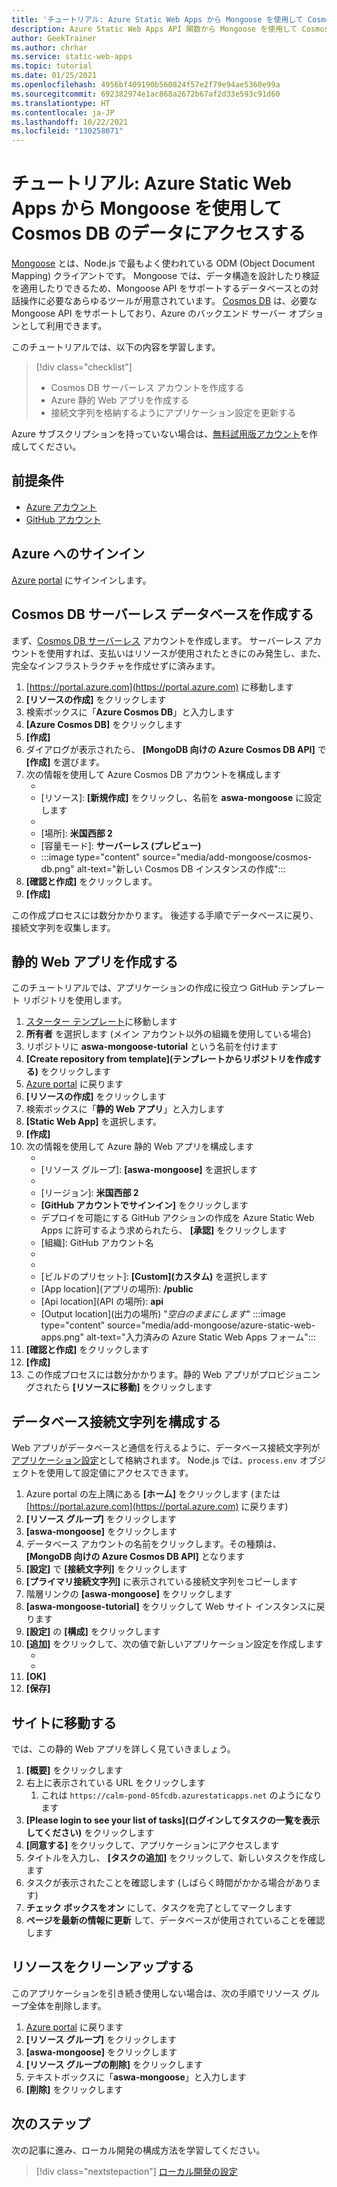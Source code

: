 ```yaml
---
title: 'チュートリアル: Azure Static Web Apps から Mongoose を使用して Cosmos DB のデータにアクセスする'
description: Azure Static Web Apps API 関数から Mongoose を使用して Cosmos DB のデータにアクセスする方法について説明します。
author: GeekTrainer
ms.author: chrhar
ms.service: static-web-apps
ms.topic: tutorial
ms.date: 01/25/2021
ms.openlocfilehash: 4956bf409190b560824f57e2f79e94ae5360e99a
ms.sourcegitcommit: 692382974e1ac868a2672b67af2d33e593c91d60
ms.translationtype: HT
ms.contentlocale: ja-JP
ms.lasthandoff: 10/22/2021
ms.locfileid: "130258071"
---
```

# <a name="tutorial-access-data-in-cosmos-db-using-mongoose-with-azure-static-web-apps"></a>チュートリアル: Azure Static Web Apps から Mongoose を使用して Cosmos DB のデータにアクセスする

[Mongoose](https://mongoosejs.com/) とは、Node.js で最もよく使われている ODM (Object Document Mapping) クライアントです。 Mongoose では、データ構造を設計したり検証を適用したりできるため、Mongoose API をサポートするデータベースとの対話操作に必要なあらゆるツールが用意されています。 [Cosmos DB](../cosmos-db/mongodb-introduction.md) は、必要な Mongoose API をサポートしており、Azure のバックエンド サーバー オプションとして利用できます。

このチュートリアルでは、以下の内容を学習します。

> [!div class="checklist"]
> - Cosmos DB サーバーレス アカウントを作成する
> - Azure 静的 Web アプリを作成する
> - 接続文字列を格納するようにアプリケーション設定を更新する

Azure サブスクリプションを持っていない場合は、[無料試用版アカウント](https://azure.microsoft.com/free/)を作成してください。

## <a name="prerequisites"></a>前提条件

- [Azure アカウント](https://azure.microsoft.com/free/)
- [GitHub アカウント](https://github.com/join)

## <a name="sign-in-to-azure"></a>Azure へのサインイン

[Azure portal](https://portal.azure.com) にサインインします。

## <a name="create-a-cosmos-db-serverless-database"></a>Cosmos DB サーバーレス データベースを作成する

まず、[Cosmos DB サーバーレス](../cosmos-db/serverless.md) アカウントを作成します。 サーバーレス アカウントを使用すれば、支払いはリソースが使用されたときにのみ発生し、また、完全なインフラストラクチャを作成せずに済みます。

1. [https://portal.azure.com](https://portal.azure.com) に移動します
2. **[リソースの作成]** をクリックします
3. 検索ボックスに「**Azure Cosmos DB**」と入力します
4. **[Azure Cosmos DB]** をクリックします
5. **[作成]**
6. ダイアログが表示されたら、 **[MongoDB 向けの Azure Cosmos DB API]** で **[作成]** を選びます。
7. 次の情報を使用して Azure Cosmos DB アカウントを構成します
    - [サブスクリプション]: 使用するサブスクリプションを選択します
    - [リソース]: **[新規作成]** をクリックし、名前を **aswa-mongoose** に設定します
    - [アカウント名]: 一意の値を入力する必要があります
    - [場所]: **米国西部 2**
    - [容量モード]: **サーバーレス (プレビュー)**
    - [バージョン]: **4.0**
:::image type="content" source="media/add-mongoose/cosmos-db.png" alt-text="新しい Cosmos DB インスタンスの作成":::
8. **[確認と作成]** をクリックします。
9. **[作成]**

この作成プロセスには数分かかります。 後述する手順でデータベースに戻り、接続文字列を収集します。

## <a name="create-a-static-web-app"></a>静的 Web アプリを作成する

このチュートリアルでは、アプリケーションの作成に役立つ GitHub テンプレート リポジトリを使用します。

1. [スターター テンプレート](https://github.com/login?return_to=/staticwebdev/mongoose-starter/generate)に移動します
2. **所有者** を選択します (メイン アカウント以外の組織を使用している場合)
3. リポジトリに **aswa-mongoose-tutorial** という名前を付けます
4. **[Create repository from template]\(テンプレートからリポジトリを作成する\)** をクリックします
5. [Azure portal](https://portal.azure.com) に戻ります
6. **[リソースの作成]** をクリックします
7. 検索ボックスに「**静的 Web アプリ**」と入力します
8. **[Static Web App]** を選択します。
9. **[作成]**
10. 次の情報を使用して Azure 静的 Web アプリを構成します
    - [サブスクリプション]: 先ほどと同じサブスクリプションを選択します
    - [リソース グループ]: **[aswa-mongoose]** を選択します
    - [名前]: **aswa-mongoose-tutorial**
    - [リージョン]: **米国西部 2**
    - **[GitHub アカウントでサインイン]** をクリックします
    - デプロイを可能にする GitHub アクションの作成を Azure Static Web Apps に許可するよう求められたら、 **[承認]** をクリックします
    - [組織]: GitHub アカウント名
    - [リポジトリ]: **aswa-mongoose-tutorial**
    - [ブランチ]: **main**
    - [ビルドのプリセット]: **[Custom]\(カスタム\)** を選択します
    - [App location]\(アプリの場所\): **/public**
    - [Api location]\(API の場所\): **api**
    - [Output location]\(出力の場所\) "*空白のままにします*"
    :::image type="content" source="media/add-mongoose/azure-static-web-apps.png" alt-text="入力済みの Azure Static Web Apps フォーム":::
11. **[確認と作成]** をクリックします
12. **[作成]**
13. この作成プロセスには数分かかります。静的 Web アプリがプロビジョニングされたら **[リソースに移動]** をクリックします

## <a name="configure-database-connection-string"></a>データベース接続文字列を構成する

Web アプリがデータベースと通信を行えるように、データベース接続文字列が[アプリケーション設定](application-settings.md)として格納されます。 Node.js では、`process.env` オブジェクトを使用して設定値にアクセスできます。

1. Azure portal の左上隅にある **[ホーム]** をクリックします (または [https://portal.azure.com](https://portal.azure.com) に戻ります)
2. **[リソース グループ]** をクリックします
3. **[aswa-mongoose]** をクリックします
4. データベース アカウントの名前をクリックします。その種類は、 **[MongoDB 向けの Azure Cosmos DB API]** となります
5. **[設定]** で **[接続文字列]** をクリックします
6. **[プライマリ接続文字列]** に表示されている接続文字列をコピーします
7. 階層リンクの **[aswa-mongoose]** をクリックします
8. **[aswa-mongoose-tutorial]** をクリックして Web サイト インスタンスに戻ります
9. **[設定]** の **[構成]** をクリックします
10. **[追加]** をクリックして、次の値で新しいアプリケーション設定を作成します
    - [名前]: **CONNECTION_STRING**
    - [値]: 先ほどコピーした接続文字列を貼り付けます
11. **[OK]**
12. **[保存]**

## <a name="navigate-to-your-site"></a>サイトに移動する

では、この静的 Web アプリを詳しく見ていきましょう。

1. **[概要]** をクリックします
1. 右上に表示されている URL をクリックします
    1. これは `https://calm-pond-05fcdb.azurestaticapps.net` のようになります
1. **[Please login to see your list of tasks]\(ログインしてタスクの一覧を表示してください\)** をクリックします
1. **[同意する]** をクリックして、アプリケーションにアクセスします
1. タイトルを入力し、 **[タスクの追加]** をクリックして、新しいタスクを作成します
1. タスクが表示されたことを確認します (しばらく時間がかかる場合があります)
1. **チェック ボックスをオン** にして、タスクを完了としてマークします
1. **ページを最新の情報に更新** して、データベースが使用されていることを確認します

## <a name="clean-up-resources"></a>リソースをクリーンアップする

このアプリケーションを引き続き使用しない場合は、次の手順でリソース グループ全体を削除します。

1. [Azure portal](https://portal.azure.com) に戻ります
2. **[リソース グループ]** をクリックします
3. **[aswa-mongoose]** をクリックします
4. **[リソース グループの削除]** をクリックします
5. テキストボックスに「**aswa-mongoose**」と入力します
6. **[削除]** をクリックします

## <a name="next-steps"></a>次のステップ

次の記事に進み、ローカル開発の構成方法を学習してください。
> [!div class="nextstepaction"]
> [ローカル開発の設定](./local-development.md)
